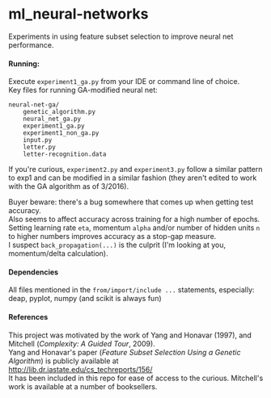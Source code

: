 # ml_neural-networks

Experiments in using feature subset selection to improve neural net performance.  

#### Running:
Execute `experiment1_ga.py` from your IDE or command line of choice.  
Key files for running GA-modified neural net:
```
neural-net-ga/
    genetic_algorithm.py  
    neural_net_ga.py  
    experiment1_ga.py  
    experiment1_non_ga.py  
    input.py  
    letter.py  
    letter-recognition.data  
```  

If you're curious, `experiment2.py` and `experiment3.py` follow a similar pattern to exp1 and can be modified in a similar fashion (they aren't edited to work with the GA algorithm as of 3/2016).  

Buyer beware: there's a bug somewhere that comes up when getting test accuracy.  
Also seems to affect accuracy across training for a high number of epochs.  
Setting learning rate `eta`, momentum `alpha` and/or number of hidden units `n` to higher numbers improves accuracy as a stop-gap measure.  
I suspect `back_propagation(...)` is the culprit (I'm looking at you, momentum/delta calculation).  

#### Dependencies
All files mentioned in the `from/import/include ...` statements, especially:  
deap, pyplot, numpy (and scikit is always fun)

#### References
This project was motivated by the work of Yang and Honavar (1997), and Mitchell (*Complexity: A Guided Tour*, 2009).  
Yang and Honavar's paper (*Feature Subset Selection Using a Genetic Algorithm*) is publicly available at http://lib.dr.iastate.edu/cs_techreports/156/  
It has been included in this repo for ease of access to the curious.  Mitchell's work is available at a number of booksellers.  
